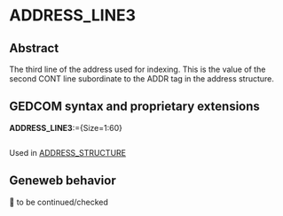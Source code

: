 ﻿# ADDRESS_LINE3
## Abstract
The third line of the address used for indexing.  This is the value of the second CONT line subordinate
to the ADDR tag in the address structure.


## GEDCOM syntax and proprietary extensions

**ADDRESS_LINE3**:={Size=1:60}
<pre>
</pre>
Used in <a href=Ged.ADDRESS_STRUCTURE.md>ADDRESS_STRUCTURE</a><br />


## Geneweb behavior



🚧 to be continued/checked

